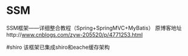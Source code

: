 # SSM
 SSM框架——详细整合教程（Spring+SpringMVC+MyBatis）
 原博客地址http://www.cnblogs.com/zyw-205520/p/4771253.html
 
 #shiro
 该框架已集成shiro和eache缓存架构
